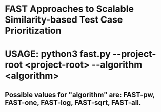 # FAST Approaches to Scalable Similarity-based Test Case Prioritization

# USAGE: python3 fast.py --project-root \<project-root\> --algorithm \<algorithm\>

## Possible values for "algorithm" are: FAST-pw, FAST-one, FAST-log, FAST-sqrt, FAST-all.
